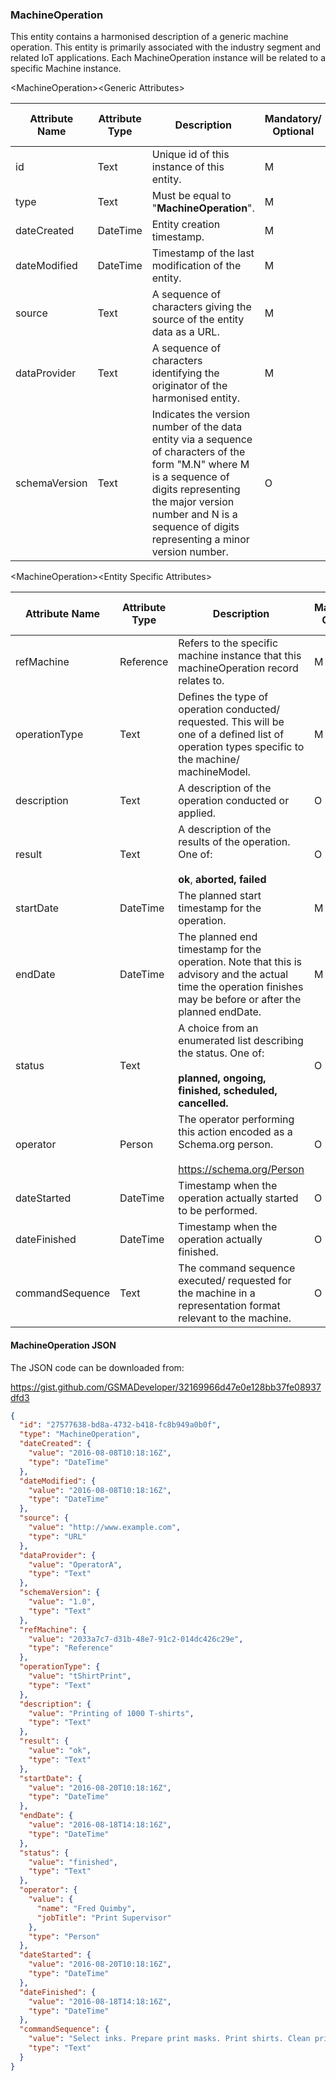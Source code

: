 ### MachineOperation

This entity contains a harmonised description of a generic machine operation. This entity is primarily associated with the industry segment and related IoT applications. Each MachineOperation instance will be related to a specific Machine instance.

&lt;MachineOperation&gt;&lt;Generic Attributes&gt;

| Attribute Name | Attribute Type | Description                                                                                                                                                                                                                             | Mandatory/ Optional | May be Null |
|----------------|----------------|-----------------------------------------------------------------------------------------------------------------------------------------------------------------------------------------------------------------------------------------|--------------------|-------------|
| id             | Text           | Unique id of this instance of this entity.                                                                                                                                                                                              | M                  | N           |
| type           | Text           | Must be equal to "**MachineOperation**".                                                                                                                                                                                                | M                  | N           |
| dateCreated    | DateTime       | Entity creation timestamp.                                                                                                                                                                                                              | M                  | N           |
| dateModified   | DateTime       | Timestamp of the last modification of the entity.                                                                                                                                                                                       | M                  | Y           |
| source         | Text           | A sequence of characters giving the source of the entity data as a URL.                                                                                                                                                                 | M                  | Y           |
| dataProvider   | Text           | A sequence of characters identifying the originator of the harmonised entity.                                                                                                                                                           | M                  | Y           |
| schemaVersion  | Text           | Indicates the version number of the data entity via a sequence of characters of the form "M.N" where M is a sequence of digits representing the major version number and N is a sequence of digits representing a minor version number. | O                  | Y           |

&lt;MachineOperation&gt;&lt;Entity Specific Attributes&gt;

| Attribute Name  | Attribute Type | Description                                                                                                                                                    | Mandatory/ Optional | May be Null |
|-----------------|----------------|----------------------------------------------------------------------------------------------------------------------------------------------------------------|--------------------|-------------|
| refMachine      | Reference      | Refers to the specific machine instance that this machineOperation record relates to.                                                                          | M                  | N           |
| operationType   | Text           | Defines the type of operation conducted/ requested. This will be one of a defined list of operation types specific to the machine/ machineModel.               | M                  | N           |
| description     | Text           | A description of the operation conducted or applied.                                                                                                           | O                  | Y           |
| result          | Text           | A description of the results of the operation. One of:                                                                                                         <br><br>**ok**, **aborted, failed**                                                                                                                                     | O                  | Y           |
| startDate       | DateTime       | The planned start timestamp for the operation.                                                                                                                 | M                  | Y           |
| endDate         | DateTime       | The planned end timestamp for the operation. Note that this is advisory and the actual time the operation finishes may be before or after the planned endDate. | M                  | Y           |
| status          | Text           | A choice from an enumerated list describing the status. One of:                                                                                                <br><br>**planned, ongoing, finished, scheduled, cancelled.**                                                                                                           | O                  | Y           |
| operator        | Person         | The operator performing this action encoded as a Schema.org person.                                                                                            <br><br><https://schema.org/Person>                                                                                                                                     | O                  | Y           |
| dateStarted     | DateTime       | Timestamp when the operation actually started to be performed.                                                                                                 | O                  | Y           |
| dateFinished    | DateTime       | Timestamp when the operation actually finished.                                                                                                                | O                  | Y           |
| commandSequence | Text           | The command sequence executed/ requested for the machine in a representation format relevant to the machine.                                                   | O                  | Y           |

#### MachineOperation JSON

The JSON code can be downloaded from:

<https://gist.github.com/GSMADeveloper/32169966d47e0e128bb37fe08937dfd3>
```json
{
  "id": "27577638-bd8a-4732-b418-fc8b949a0b0f",
  "type": "MachineOperation",
  "dateCreated": {
    "value": "2016-08-08T10:18:16Z",
    "type": "DateTime"
  },
  "dateModified": {
    "value": "2016-08-08T10:18:16Z",
    "type": "DateTime"
  },
  "source": {
    "value": "http://www.example.com",
    "type": "URL"
  },
  "dataProvider": {
    "value": "OperatorA",
    "type": "Text"
  },
  "schemaVersion": {
    "value": "1.0",
    "type": "Text"
  },
  "refMachine": {
    "value": "2033a7c7-d31b-48e7-91c2-014dc426c29e",
    "type": "Reference"
  },
  "operationType": {
    "value": "tShirtPrint",
    "type": "Text"
  },
  "description": {
    "value": "Printing of 1000 T-shirts",
    "type": "Text"
  },
  "result": {
    "value": "ok",
    "type": "Text"
  },
  "startDate": {
    "value": "2016-08-20T10:18:16Z",
    "type": "DateTime"
  },
  "endDate": {
    "value": "2016-08-18T14:18:16Z",
    "type": "DateTime"
  },
  "status": {
    "value": "finished",
    "type": "Text"
  },
  "operator": {
    "value": {
      "name": "Fred Quimby",
      "jobTitle": "Print Supervisor"
    },
    "type": "Person"
  },
  "dateStarted": {
    "value": "2016-08-20T10:18:16Z",
    "type": "DateTime"
  },
  "dateFinished": {
    "value": "2016-08-18T14:18:16Z",
    "type": "DateTime"
  },
  "commandSequence": {
    "value": "Select inks. Prepare print masks. Print shirts. Clean print heads and rollers ",
    "type": "Text"
  }
}
```
